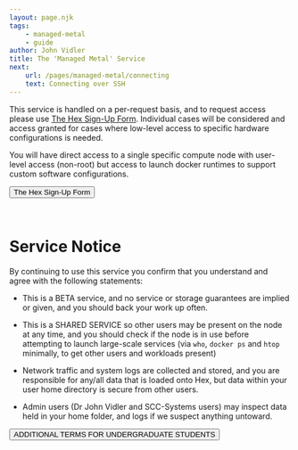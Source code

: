 ```yaml
---
layout: page.njk
tags:
    - managed-metal
    - guide
author: John Vidler
title: The 'Managed Metal' Service
next:
    url: /pages/managed-metal/connecting
    text: Connecting over SSH
---
```


This service is handled on a per-request basis, and to request access please use [The Hex Sign-Up Form](https://forms.office.com/e/qhzG7ZSWTd).
Individual cases will be considered and access granted for cases where low-level access to specific hardware configurations
is needed.

You will have direct access to a single specific compute node with user-level access (non-root) but access to launch docker
runtimes to support custom software configurations.

<form action="https://forms.office.com/e/qhzG7ZSWTd" method="get" class="w-full place-content-center grid">
    <button class="btn btn-outline border-red-600 border-2">The Hex Sign-Up Form</button>
</form>

<br />

# Service Notice

By continuing to use this service you confirm that you understand and agree
with the following statements:

+ This is a BETA service, and no service or storage guarantees are implied or
  given, and you should back your work up often.

+ This is a SHARED SERVICE so other users may be present on the node at any
  time, and you should check if the node is in use before attempting to launch
  large-scale services (via `who`, `docker ps` and `htop` minimally, to get
  other users and workloads present)

+ Network traffic and system logs are collected and stored, and you are
  responsible for any/all data that is loaded onto Hex, but data within your
  user home directory is secure from other users.

+ Admin users (Dr John Vidler and SCC-Systems users) may inspect data held in
  your home folder, and logs if we suspect anything untoward.

<form action="/pages/undergraduate-terms-of-use" method="get" class="w-full place-content-center grid">
    <button class="btn btn-outline border-red-600 border-2">ADDITIONAL TERMS FOR UNDERGRADUATE STUDENTS</button>
</form>

<br />
